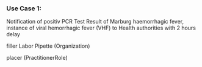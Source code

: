 ### Use Case 1:

Notification of positiv PCR Test Result of Marburg haemorrhagic fever, instance of viral hemorrhagic fever (VHF) to Health authorities with 2 hours delay

filler Labor Pipette (Organization)

placer (PractitionerRole)

